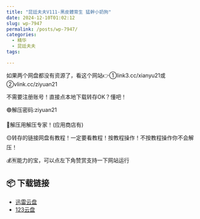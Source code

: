 ```yaml
---
title: "昆廷夫夫V111-黑皮體育生 猛幹小奶狗"
date: 2024-12-10T01:02:12
slug: wp-7947
permalink: /posts/wp-7947/
categories:
  - 精华
  - 昆廷夫夫
tags:

---
```


如果两个网盘都没有资源了，看这个网站👉①link3.cc/xianyu21或②vlink.cc/ziyuan21

不需要注册账号！直接点本地下载转存OK？懂吧！

🟢解压密码:ziyuan21

🔵解压用解压专家！(应用商店有)

🟡转存的链接网盘有教程！一定要看教程！按教程操作！不按教程操作你不会解压！

💰🈶能力的宝，可以点左下角赞赏支持一下网站运行

## 📦 下载链接
- [迅雷云盘](https://blziyuan21.com/pay-download/7947?key=5a7ff5e201&down_id=0)
- [123云盘](https://blziyuan21.com/pay-download/7947?key=5a7ff5e201&down_id=1)

